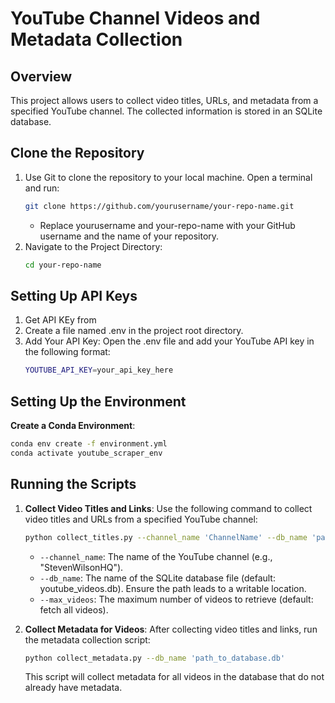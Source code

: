 # YouTube Channel Videos and Metadata Collection

## Overview

This project allows users to collect video titles, URLs, and metadata from a specified YouTube channel. The collected information is stored in an SQLite database.


## Clone the Repository
1. Use Git to clone the repository to your local machine. Open a terminal and run:
    ```bash
    git clone https://github.com/yourusername/your-repo-name.git
    ```
    - Replace yourusername and your-repo-name with your GitHub username and the name of your repository.
2. Navigate to the Project Directory:
   ```bash
   cd your-repo-name

   ```
   
## Setting Up API Keys
1. Get API KEy from
2. Create a file named .env in the project root directory.
3. Add Your API Key: Open the .env file and add your YouTube API key in the following format:
    ```bash
    YOUTUBE_API_KEY=your_api_key_here
    ```
## Setting Up the Environment
**Create a Conda Environment**:
   ```bash
   conda env create -f environment.yml
   conda activate youtube_scraper_env
   ```
   
## Running the Scripts
1. **Collect Video Titles and Links**: Use the following command to collect video titles and URLs from a specified YouTube channel:
    ```bash
    python collect_titles.py --channel_name 'ChannelName' --db_name 'path_to_database.db' --max_videos 5
    ```
    - `--channel_name`: The name of the YouTube channel (e.g., "StevenWilsonHQ").
    - `--db_name`: The name of the SQLite database file (default: youtube_videos.db). Ensure the path leads to a writable location.
    - `--max_videos`: The maximum number of videos to retrieve (default: fetch all videos).

2. **Collect Metadata for Videos**: After collecting video titles and links, run the metadata collection script:
    ```bash
    python collect_metadata.py --db_name 'path_to_database.db'

    ```
    This script will collect metadata for all videos in the database that do not already have metadata.











